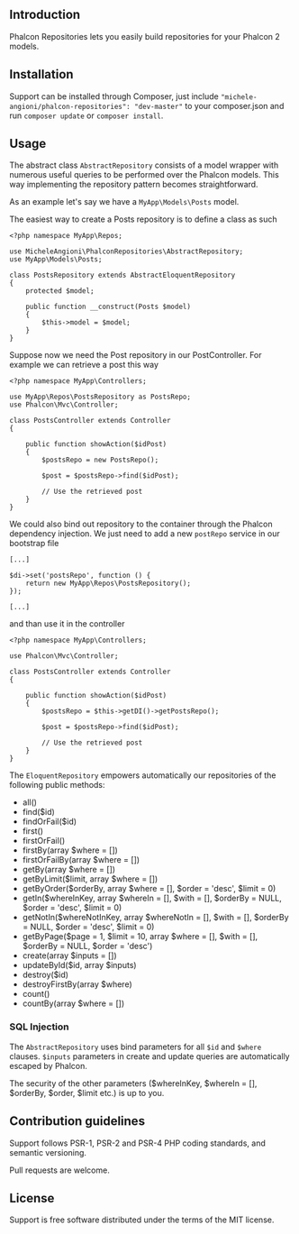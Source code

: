 ## Introduction

Phalcon Repositories lets you easily build repositories for your Phalcon 2 models.

## Installation

Support can be installed through Composer, just include `"michele-angioni/phalcon-repositories": "dev-master"` to your composer.json and run `composer update` or `composer install`.

## Usage

The abstract class `AbstractRepository` consists of a model wrapper with numerous useful queries to be performed over the Phalcon models.
This way implementing the repository pattern becomes straightforward.

As an example let's say we have a `MyApp\Models\Posts` model. 

The easiest way to create a Posts repository is to define a class as such

    <?php namespace MyApp\Repos;

    use MicheleAngioni\PhalconRepositories\AbstractRepository;
    use MyApp\Models\Posts;

    class PostsRepository extends AbstractEloquentRepository
    {
        protected $model;

        public function __construct(Posts $model)
        {
            $this->model = $model;
        }
    }

Suppose now we need the Post repository in our PostController. For example we can retrieve a post this way 

    <?php namespace MyApp\Controllers;

    use MyApp\Repos\PostsRepository as PostsRepo;
    use Phalcon\Mvc\Controller;

    class PostsController extends Controller 
    {
        
        public function showAction($idPost)
        {
            $postsRepo = new PostsRepo();
            
            $post = $postsRepo->find($idPost);

            // Use the retrieved post
        }
    }
    
We could also bind out repository to the container through the Phalcon dependency injection.
We just need to add a new `postRepo` service in our bootstrap file

    [...]
    
    $di->set('postsRepo', function () {
        return new MyApp\Repos\PostsRepository();
    });
    
    [...]

and than use it in the controller

    <?php namespace MyApp\Controllers;
    
    use Phalcon\Mvc\Controller;

    class PostsController extends Controller 
    {
        
        public function showAction($idPost)
        {
            $postsRepo = $this->getDI()->getPostsRepo();
            
            $post = $postsRepo->find($idPost);

            // Use the retrieved post
        }
    }

The `EloquentRepository` empowers automatically our repositories of the following public methods:

- all()
- find($id)
- findOrFail($id)
- first()
- firstOrFail()
- firstBy(array $where = [])
- firstOrFailBy(array $where = [])
- getBy(array $where = [])
- getByLimit($limit, array $where = [])
- getByOrder($orderBy, array $where = [], $order = 'desc', $limit = 0)
- getIn($whereInKey, array $whereIn = [], $with = [], $orderBy = NULL, $order = 'desc', $limit = 0)
- getNotIn($whereNotInKey, array $whereNotIn = [], $with = [], $orderBy = NULL, $order = 'desc', $limit = 0)
- getByPage($page = 1, $limit = 10, array $where = [], $with = [], $orderBy = NULL, $order = 'desc')
- create(array $inputs = [])
- updateById($id, array $inputs)
- destroy($id)
- destroyFirstBy(array $where)
- count()
- countBy(array $where = [])

### SQL Injection

The `AbstractRepository` uses bind parameters for all `$id` and `$where` clauses. 
`$inputs` parameters in create and update queries are automatically escaped by Phalcon.

The security of the other parameters ($whereInKey, $whereIn = [], $orderBy, $order, $limit etc.) is up to you.

## Contribution guidelines

Support follows PSR-1, PSR-2 and PSR-4 PHP coding standards, and semantic versioning.

Pull requests are welcome.

## License

Support is free software distributed under the terms of the MIT license.
